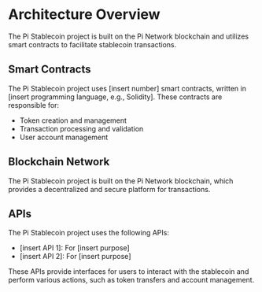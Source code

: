 # Architecture Overview

The Pi Stablecoin project is built on the Pi Network blockchain and utilizes smart contracts to facilitate stablecoin transactions.

## Smart Contracts

The Pi Stablecoin project uses [insert number] smart contracts, written in [insert programming language, e.g., Solidity]. These contracts are responsible for:

* Token creation and management
* Transaction processing and validation
* User account management

## Blockchain Network

The Pi Stablecoin project is built on the Pi Network blockchain, which provides a decentralized and secure platform for transactions.

## APIs

The Pi Stablecoin project uses the following APIs:

* [insert API 1]: For [insert purpose]
* [insert API 2]: For [insert purpose]

These APIs provide interfaces for users to interact with the stablecoin and perform various actions, such as token transfers and account management.
